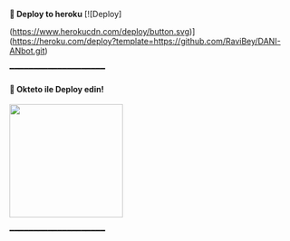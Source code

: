 

<b> 🚀 Deploy to heroku</b>
[![Deploy]

(https://www.herokucdn.com/deploy/button.svg)](https://heroku.com/deploy?template=https://github.com/RaviBey/DANI-ANbot.git)

━━━━━━━━━━━━━━━━━━━━

<h4> 🚀 Okteto ile Deploy edin!</h4>
<a href="https://cloud.okteto.com/deploy?repository=https://github.com/RaviBey/DANI-ANbot"><img src="https://img.shields.io/badge/Deploy%20To%20Okteto-informational?style=for-the-badge&logo=Okteto" width="200""/></a>

━━━━━━━━━━━━━━━━━━━━
